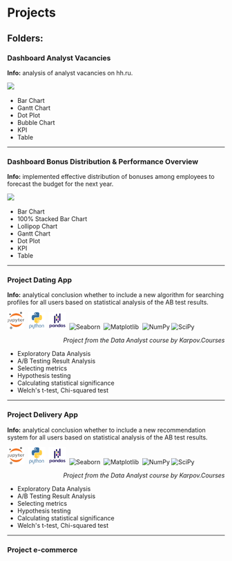 # Projects
## Folders:
### Dashboard Analyst Vacancies
**Info:** analysis of analyst vacancies on hh.ru.
<div>
  <img src="https://upload.wikimedia.org/wikipedia/ru/0/06/Tableau_logo.svg" height="40"/>
</div>
<p></p>

-	Bar Chart
-	Gantt Chart
-	Dot Plot
-	Bubble Chart
-	KPI
-	Table
  ___
  
### Dashboard Bonus Distribution & Performance Overview
**Info:** implemented effective distribution of bonuses among employees to forecast the budget for the next year.
<div>
  <img src="https://upload.wikimedia.org/wikipedia/ru/0/06/Tableau_logo.svg" height="40"/>
</div>
<p></p>

-	Bar Chart
-	100% Stacked Bar Chart
-	Lollipop Chart
-	Gantt Chart
-	Dot Plot
-	KPI
-	Table
  ___
  
### Project Dating App

**Info:** analytical conclusion whether to include a new algorithm for searching profiles for all users based on statistical analysis of the AB test results.
<div>
  <img src="https://github.com/devicons/devicon/blob/master/icons/jupyter/jupyter-original-wordmark.svg" title="Jupyter" alt="Jupyter" width="40" height="40"/>&nbsp;
  <img src="https://github.com/devicons/devicon/blob/master/icons/python/python-original-wordmark.svg" title="Python" alt="Python" width="40" height="40"/>&nbsp;
  <img src="https://github.com/devicons/devicon/blob/master/icons/pandas/pandas-original-wordmark.svg" title="Pandas" alt="Pandas" width="40" height="40"/>&nbsp;
  <img src="https://user-images.githubusercontent.com/315810/92159303-30d41100-edfb-11ea-8107-1c5352202571.png" title="Seaborn" alt="Seaborn" width="40" height="40"/>&nbsp;
  <img src="https://upload.wikimedia.org/wikipedia/commons/8/84/Matplotlib_icon.svg" title="Matplotlib" alt="Matplotlib" width="40" height="40"/>&nbsp;
  <img src="https://user-images.githubusercontent.com/67586773/105040771-43887300-5a88-11eb-9f01-bee100b9ef22.png" title="NumPy" alt="NumPy" width="40" height="40"/>
  <img src="https://upload.wikimedia.org/wikipedia/commons/b/b2/SCIPY_2.svg" title="SciPy" alt="SciPy" width="40" height="40"/>  
</div>
<p align="right"><i>Project from the Data Analyst course by Karpov.Courses</i></p>

- Exploratory Data Analysis
- A/B Testing Result Analysis
- Selecting metrics
- Hypothesis testing
- Calculating statistical significance
- Welch's t-test, Chi-squared test

___
  
### Project Delivery App
**Info:** analytical conclusion whether to include a new recommendation system for all users based on statistical analysis of the AB test results.
<div>
  <img src="https://github.com/devicons/devicon/blob/master/icons/jupyter/jupyter-original-wordmark.svg" title="Jupyter" alt="Jupyter" width="40" height="40"/>&nbsp;
  <img src="https://github.com/devicons/devicon/blob/master/icons/python/python-original-wordmark.svg" title="Python" alt="Python" width="40" height="40"/>&nbsp;
  <img src="https://github.com/devicons/devicon/blob/master/icons/pandas/pandas-original-wordmark.svg" title="Pandas" alt="Pandas" width="40" height="40"/>&nbsp;
  <img src="https://user-images.githubusercontent.com/315810/92159303-30d41100-edfb-11ea-8107-1c5352202571.png" title="Seaborn" alt="Seaborn" width="40" height="40"/>&nbsp;
  <img src="https://upload.wikimedia.org/wikipedia/commons/8/84/Matplotlib_icon.svg" title="Matplotlib" alt="Matplotlib" width="40" height="40"/>&nbsp;
  <img src="https://user-images.githubusercontent.com/67586773/105040771-43887300-5a88-11eb-9f01-bee100b9ef22.png" title="NumPy" alt="NumPy" width="40" height="40"/>
  <img src="https://upload.wikimedia.org/wikipedia/commons/b/b2/SCIPY_2.svg" title="SciPy" alt="SciPy" width="40" height="40"/>
  
</div>
<p align="right"><i>Project from the Data Analyst course by Karpov.Courses</i></p>

- Exploratory Data Analysis
- A/B Testing Result Analysis
- Selecting metrics
- Hypothesis testing
- Calculating statistical significance
- Welch's t-test, Chi-squared test
___

### Project e-commerce
